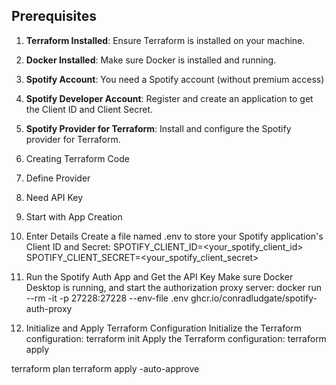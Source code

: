 ## Prerequisites

1. **Terraform Installed**: Ensure Terraform is installed on your machine.
2. **Docker Installed**: Make sure Docker is installed and running.
3. **Spotify Account**: You need a Spotify account (without premium access)
4. **Spotify Developer Account**: Register and create an application to get the Client ID and Client Secret.
5. **Spotify Provider for Terraform**: Install and configure the Spotify provider for Terraform.

1. Creating Terraform Code
2. Define Provider
3. Need API Key
4. Start with App Creation
5. Enter Details
Create a file named .env to store your Spotify application's Client ID and Secret:
SPOTIFY_CLIENT_ID=<your_spotify_client_id>
SPOTIFY_CLIENT_SECRET=<your_spotify_client_secret>

6. Run the Spotify Auth App and Get the API Key
Make sure Docker Desktop is running, and start the authorization proxy server:
docker run --rm -it -p 27228:27228 --env-file .env ghcr.io/conradludgate/spotify-auth-proxy

9. Initialize and Apply Terraform Configuration
Initialize the Terraform configuration:
terraform init​
Apply the Terraform configuration:
terraform apply

terraform plan
terraform apply -auto-approve  

